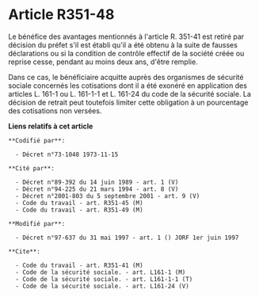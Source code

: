 # Article R351-48

Le bénéfice des avantages mentionnés à l'article R. 351-41 est retiré par décision du préfet s'il est établi qu'il a été
obtenu à la suite de fausses déclarations ou si la condition de contrôle effectif de la société créée ou reprise cesse,
pendant au moins deux ans, d'être remplie.

Dans ce cas, le bénéficiaire acquitte auprès des organismes de sécurité sociale concernés les cotisations dont il a été
exonéré en application des articles L. 161-1 ou L. 161-1-1 et L. 161-24 du code de la sécurité sociale. La décision de
retrait peut toutefois limiter cette obligation à un pourcentage des cotisations non versées.

**Liens relatifs à cet article**

	**Codifié par**:

	  - Décret n°73-1048 1973-11-15

	**Cité par**:

	  - Décret n°89-392 du 14 juin 1989 - art. 1 (V)
	  - Décret n°94-225 du 21 mars 1994 - art. 8 (V)
	  - Décret n°2001-803 du 5 septembre 2001 - art. 9 (V)
	  - Code du travail - art. R351-45 (M)
	  - Code du travail - art. R351-49 (M)

	**Modifié par**:

	  - Décret n°97-637 du 31 mai 1997 - art. 1 () JORF 1er juin 1997

	**Cite**:

	  - Code du travail - art. R351-41 (M)
	  - Code de la sécurité sociale. - art. L161-1 (M)
	  - Code de la sécurité sociale. - art. L161-1-1 (T)
	  - Code de la sécurité sociale. - art. L161-24 (V)
